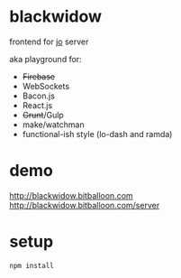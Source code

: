 # blackwidow
frontend for [jo](http://github.com/zemlanin/jo) server

aka playground for:
- ~~Firebase~~
- WebSockets
- Bacon.js
- React.js
- ~~Grunt~~/Gulp
- make/watchman
- functional-ish style (lo-dash and ramda)

# demo
http://blackwidow.bitballoon.com  
http://blackwidow.bitballoon.com/server

# setup
```bash
npm install
```
